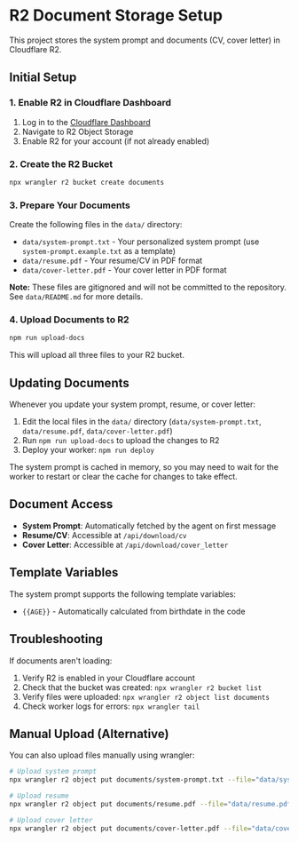 # R2 Document Storage Setup

This project stores the system prompt and documents (CV, cover letter) in Cloudflare R2.

## Initial Setup

### 1. Enable R2 in Cloudflare Dashboard
1. Log in to the [Cloudflare Dashboard](https://dash.cloudflare.com/)
2. Navigate to R2 Object Storage
3. Enable R2 for your account (if not already enabled)

### 2. Create the R2 Bucket
```bash
npx wrangler r2 bucket create documents
```

### 3. Prepare Your Documents
Create the following files in the `data/` directory:

- `data/system-prompt.txt` - Your personalized system prompt (use `system-prompt.example.txt` as a template)
- `data/resume.pdf` - Your resume/CV in PDF format
- `data/cover-letter.pdf` - Your cover letter in PDF format

**Note:** These files are gitignored and will not be committed to the repository. See `data/README.md` for more details.

### 4. Upload Documents to R2
```bash
npm run upload-docs
```

This will upload all three files to your R2 bucket.

## Updating Documents

Whenever you update your system prompt, resume, or cover letter:

1. Edit the local files in the `data/` directory (`data/system-prompt.txt`, `data/resume.pdf`, `data/cover-letter.pdf`)
2. Run `npm run upload-docs` to upload the changes to R2
3. Deploy your worker: `npm run deploy`

The system prompt is cached in memory, so you may need to wait for the worker to restart or clear the cache for changes to take effect.

## Document Access

- **System Prompt**: Automatically fetched by the agent on first message
- **Resume/CV**: Accessible at `/api/download/cv`
- **Cover Letter**: Accessible at `/api/download/cover_letter`

## Template Variables

The system prompt supports the following template variables:

- `{{AGE}}` - Automatically calculated from birthdate in the code

## Troubleshooting

If documents aren't loading:
1. Verify R2 is enabled in your Cloudflare account
2. Check that the bucket was created: `npx wrangler r2 bucket list`
3. Verify files were uploaded: `npx wrangler r2 object list documents`
4. Check worker logs for errors: `npx wrangler tail`

## Manual Upload (Alternative)

You can also upload files manually using wrangler:

```bash
# Upload system prompt
npx wrangler r2 object put documents/system-prompt.txt --file="data/system-prompt.txt"

# Upload resume
npx wrangler r2 object put documents/resume.pdf --file="data/resume.pdf"

# Upload cover letter
npx wrangler r2 object put documents/cover-letter.pdf --file="data/cover-letter.pdf"
```

